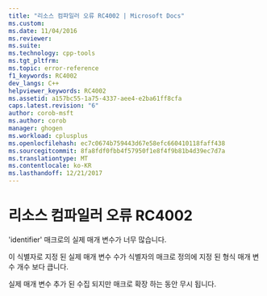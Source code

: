 ```yaml
---
title: "리소스 컴파일러 오류 RC4002 | Microsoft Docs"
ms.custom: 
ms.date: 11/04/2016
ms.reviewer: 
ms.suite: 
ms.technology: cpp-tools
ms.tgt_pltfrm: 
ms.topic: error-reference
f1_keywords: RC4002
dev_langs: C++
helpviewer_keywords: RC4002
ms.assetid: a157bc55-1a75-4337-aee4-e2ba61ff8cfa
caps.latest.revision: "6"
author: corob-msft
ms.author: corob
manager: ghogen
ms.workload: cplusplus
ms.openlocfilehash: ec7c0674b759443d67e58efc660410118faff438
ms.sourcegitcommit: 8fa8fdf0fbb4f57950f1e8f4f9b81b4d39ec7d7a
ms.translationtype: MT
ms.contentlocale: ko-KR
ms.lasthandoff: 12/21/2017
---
```

# <a name="resource-compiler-warning-rc4002"></a>리소스 컴파일러 오류 RC4002
'identifier' 매크로의 실제 매개 변수가 너무 많습니다.  
  
 이 식별자로 지정 된 실제 매개 변수 수가 식별자의 매크로 정의에 지정 된 형식 매개 변수 개수 보다 큽니다.  
  
 실제 매개 변수 추가 된 수집 되지만 매크로 확장 하는 동안 무시 됩니다.